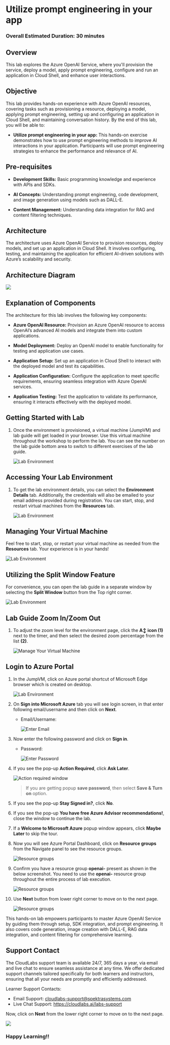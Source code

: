 # Utilize prompt engineering in your app

### Overall Estimated Duration: 30 minutes

## Overview

This lab explores the Azure OpenAI Service, where you'll provision the service, deploy a model, apply prompt engineering, configure and run an application in Cloud Shell, and enhance user interactions.

## Objective

This lab provides hands-on experience with Azure OpenAI resources, covering tasks such as provisioning a resource, deploying a model, applying prompt engineering, setting up and configuring an application in Cloud Shell, and maintaining conversation history. By the end of this lab, you will be able to:

- **Utilize prompt engineering in your app:** This hands-on exercise demonstrates how to use prompt engineering methods to improve AI interactions in your application. Participants will use prompt engineering strategies to enhance the performance and relevance of AI.

## Pre-requisites

- **Development Skills:** Basic programming knowledge and experience with APIs and SDKs.

- **AI Concepts:** Understanding prompt engineering, code development, and image generation using models such as DALL-E.

- **Content Management:** Understanding data integration for RAG and content filtering techniques.

## Architecture

The architecture uses Azure OpenAI Service to provision resources, deploy models, and set up an application in Cloud Shell. It involves configuring, testing, and maintaining the application for efficient AI-driven solutions with Azure’s scalability and security.

## Architecture Diagram

 ![](../media/lab3arc.JPG)

## Explanation of Components

The architecture for this lab involves the following key components:

- **Azure OpenAI Resource:** Provision an Azure OpenAI resource to access OpenAI’s advanced AI models and integrate them into custom applications.

- **Model Deployment:** Deploy an OpenAI model to enable functionality for testing and application use cases.

- **Application Setup:** Set up an application in Cloud Shell to interact with the deployed model and test its capabilities.

- **Application Configuration:** Configure the application to meet specific requirements, ensuring seamless integration with Azure OpenAI services.

- **Application Testing:** Test the application to validate its performance, ensuring it interacts effectively with the deployed model.

## Getting Started with Lab

1. Once the environment is provisioned, a virtual machine (JumpVM) and lab guide will get loaded in your browser. Use this virtual machine throughout the workshop to perform the lab. You can see the number on the lab guide bottom area to switch to different exercises of the lab guide.

   ![](../media/cor-op-rt-g-2.png "Lab Environment")

## Accessing Your Lab Environment

1. To get the lab environment details, you can select the **Environment Details** tab. Additionally, the credentials will also be emailed to your email address provided during registration. You can start, stop, and restart virtual machines from the **Resources** tab.

   ![](../media/cor-op-rt-g-3.png "Lab Environment")

## Managing Your Virtual Machine
 
Feel free to start, stop, or restart your virtual machine as needed from the **Resources** tab. Your experience is in your hands!
 
   ![](../media/cor-op-rt-g-6.png "Lab Environment")

## Utilizing the Split Window Feature
 
For convenience, you can open the lab guide in a separate window by selecting the **Split Window** button from the Top right corner.
 
   ![](../media/cor-op-rt-g-4.png "Lab Environment")

## Lab Guide Zoom In/Zoom Out

1. To adjust the zoom level for the environment page, click the **A↕ icon (1)** next to the timer, and then select the desired zoom percentage from the list **(2)**. 

   ![Manage Your Virtual Machine](../media/cor-op-rt-g-5.png)

## Login to Azure Portal
1. In the JumpVM, click on Azure portal shortcut of Microsoft Edge browser which is created on desktop.

   ![](../media/cor-op-rt-g-7.png "Lab Environment")
   
1. On **Sign into Microsoft Azure** tab you will see login screen, in that enter following email/username and then click on **Next**. 
   * Email/Username: <inject key="AzureAdUserEmail"></inject>
   
     ![](../media/image7.png "Enter Email")
     
1. Now enter the following password and click on **Sign in**.
   * Password: <inject key="AzureAdUserPassword"></inject>
   
     ![](../media/image8.png "Enter Password")
     
1. If you see the pop-up **Action Required**, click **Ask Later**.

     ![](../media/asklater.png "Action required window")
     
    > If you are getting popup **save password**, then select **Save & Turn on** option.
       
1. If you see the pop-up **Stay Signed in?**, click **No**.

1. If you see the pop-up **You have free Azure Advisor recommendations!**, close the window to continue the lab.

1. If a **Welcome to Microsoft Azure** popup window appears, click **Maybe Later** to skip the tour.

1. Now you will see Azure Portal Dashboard, click on **Resource groups** from the Navigate panel to see the resource groups.

     ![](../media/select-rg.png "Resource groups")

1. Confirm you have a resource group **openai-<inject key="Deployment-id" enableCopy="false"/>** present as shown in the below screenshot. You need to use the **openai-<inject key="Deployment-id" enableCopy="false"/>** resource group throughout the entire process of lab execution.

     ![](../media/rg.png "Resource groups")
   
1. Use **Next** button from lower right corner to move on to the next page.

   ![](../media/next1.png "Resource groups")


This hands-on lab empowers participants to master Azure OpenAI Service by guiding them through setup, SDK integration, and prompt engineering. It also covers code generation, image creation with DALL-E, RAG data integration, and content filtering for comprehensive learning.

## Support Contact
 
The CloudLabs support team is available 24/7, 365 days a year, via email and live chat to ensure seamless assistance at any time. We offer dedicated support channels tailored specifically for both learners and instructors, ensuring that all your needs are promptly and efficiently addressed.

Learner Support Contacts:
- Email Support: cloudlabs-support@spektrasystems.com
- Live Chat Support: https://cloudlabs.ai/labs-support

Now, click on **Next** from the lower right corner to move on to the next page.

  ![](../media/n14.png)

### Happy Learning!!
